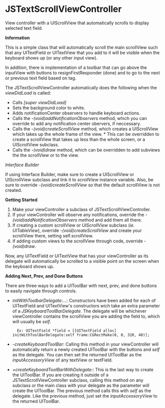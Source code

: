 JSTextScrollViewController
==========================

View controller with a UIScrollView that automatically scrolls to display selected text field.


__Information__

This is a simple class that will automatically scroll the main scrollView such that any UITextField or UITextView that you add to it will be visible when the keyboard shows up (or any other input view).

In addition, there is implementation of a toolbar that can go above the inputView with buttons to resignFirstResponder (done) and to go to the next or previous text field based on tag.

The JSTextScrollViewController automatically does the following when the _viewDidLoad_ is called:

* Calls _[super viewDidLoad]_
* Sets the background color to white.
* Adds notificationCenter observers to handle keyboard actions.
* Calls the _-(void)addNotificationObservers_ method, which you can override to add any notification center obervers, if neccessary.
* Calls the _-(void)createScrollView_ method, which creates a UIScrollView which takes up the whole frame of the view.
		* This can be overridden to create a scrollView that takes up less than the whole screen, or a UIScrollView subclass.
* Calls the _-(void)draw_ method, which can be overridden to add subviews the the scrollView or to the view.

_Interface Builder_

If using Interface Builder, make sure to create a UIScrollView or UIScrollView subclass and link it to _scrollView_ instance variable.
Also, be sure to override _-(void)createScrollView_ so that the default scrollView is not created.

__Getting Started__

1. Make your viewController a subclass of JSTextScrollViewController.
2. If your viewController will observe any notifications, override the _-(void)addNotificationObservers_ method and add them all there.
3. If creating a custom scrollView or _UIScrollView_ subclass (_ie. UITableView_), override _-(void)createScrollView_ and create your scrollView there, setting self.scrollView.
4. If adding custom views to the scrollView through code, override _-(void)draw_.

Now, any UITextField or UITextView that has your viewController as its delegate will automatically be scrolled to a visible point on the screen when the keyboard shows up.

__Adding Next, Prev, and Done Buttons__

There are three ways to add a UIToolBar with next, prev, and done buttons to easily navigate through controls.

* _initWithToolbarDelegate:..._: Constructors have been added for each of UITextField and UITextView's constructors wich take an extra parameter of a _JSKeyboardToolBarDelegate_. The delegate will be whichever viewController contains the scrollView you are adding the field to, which will usually be _self_.

		Ex: UITextField *field = [[UITextField alloc] initWithToolBarDelegate:self frame:CGRectMake(0, 0, 320, 40)];
* _-createKeyboardToolBar_: Calling this method in your viewController will automatically return a newly created UIToolBar with the buttons and _self_ as the delegate. You can then set the returned UIToolBar as the _inputAccessoryView_ of any textView or textField.
* _+createKeyboardToolBarWithDelegate:_: This is the last way to create the UIToolBar. If you are creating it outside of a JSTextScrollViewController subclass, calling this method on any subclass or the main class with your delegate as the parameter will create the UIToolBar. The previous method calls this with _self_ as the delegate. Like the previous method, just set the _inputAccessoryView_ to the returned UIToolBar.


